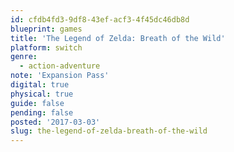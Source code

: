 ```yaml
---
id: cfdb4fd3-9df8-43ef-acf3-4f45dc46db8d
blueprint: games
title: 'The Legend of Zelda: Breath of the Wild'
platform: switch
genre:
  - action-adventure
note: 'Expansion Pass'
digital: true
physical: true
guide: false
pending: false
posted: '2017-03-03'
slug: the-legend-of-zelda-breath-of-the-wild
---
```

